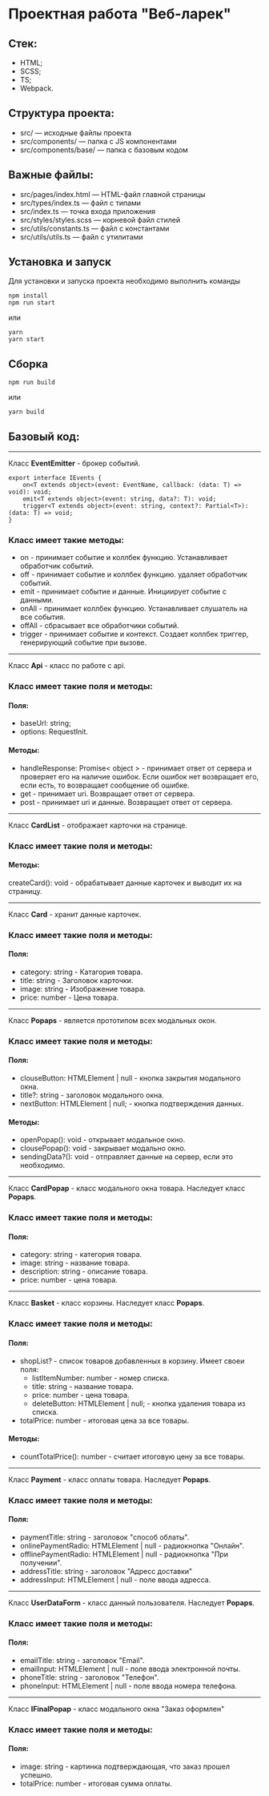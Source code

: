 # Проектная работа "Веб-ларек"

## Стек: 
- HTML;
- SCSS;
- TS;
- Webpack.

## Структура проекта:
- src/ — исходные файлы проекта
- src/components/ — папка с JS компонентами
- src/components/base/ — папка с базовым кодом

## Важные файлы:
- src/pages/index.html — HTML-файл главной страницы
- src/types/index.ts — файл с типами
- src/index.ts — точка входа приложения
- src/styles/styles.scss — корневой файл стилей
- src/utils/constants.ts — файл с константами
- src/utils/utils.ts — файл с утилитами

## Установка и запуск
Для установки и запуска проекта необходимо выполнить команды

```
npm install
npm run start
```

или

```
yarn
yarn start
```
## Сборка

```
npm run build
```

или

```
yarn build
```


## Базовый код:

___

Класс **EventEmitter** - брокер событий.

```
export interface IEvents {
    on<T extends object>(event: EventName, callback: (data: T) => void): void;
    emit<T extends object>(event: string, data?: T): void;
    trigger<T extends object>(event: string, context?: Partial<T>): (data: T) => void;
}
```

### Класс имеет такие методы:
- on - принимает событие и  коллбек функцию. Устанавливает обработчик событий.
- off - принимает событие и коллбек функцию. удаляет обработчик событий.
- emit - принимает событие и данные. Инициирует событие с данными.
- onAll - принимает коллбек функцию. Устанавливает слушатель на все события.
- offAll - сбрасывает все обработчики событий.
- trigger - принимает событие и контекст. Создает коллбек триггер, генерирующий событие при вызове.

___

Класс **Api** - класс по работе с api.

### Класс имеет такие поля и методы:

#### Поля:
- baseUrl: string;
- options: RequestInit.


#### Методы:
- handleResponse: Promise< object > - принимает ответ от сервера и проверяет его на наличие ошибок. Если ошибок нет возвращает его, если есть, то возвращает сообщение об ошибке.
- get - принимает uri. Возвращает ответ от сервера.
- post - принимает uri и данные. Возвращает ответ от сервера.

___

Класс **СardList** - отображает карточки на странице.

### Класс имеет такие поля и методы:

#### Методы:
createCard(): void - обрабатывает данные карточек и выводит их на страницу.

___

Класс **Card** - хранит данные карточек.

### Класс имеет такие поля и методы:

#### Поля:
- category: string - Катагория товара.
- title: string - Заголовок карточки.
- image: string - Изображение товара.
- price: number - Цена товара.

___

Класс **Popaps** - является прототипом всех модальных окон.

### Класс имеет такие поля и методы:

#### Поля:
- clouseButton: HTMLElement | null - кнопка закрытия модального окна.
- title?: string - заголовок модального окна.
- nextButton: HTMLElement | null; - кнопка подтверждения данных.

#### Методы:
- openPopap(): void - открывает модальное окно.
- clousePopap(): void - закрывает модально окно.
- sendingData?(): void - отправляет данные на сервер, если это необходимо.

___

Класс **CardPopap** - класс модального окна товара. Наследует класс **Popaps**.

### Класс имеет такие поля и методы:

#### Поля:
- category: string - категория товара.
- image: string - название товара.
- description: string - описание товара.
- price: number - цена товара.

___

Класс **Basket** - класс корзины. Наследует класс **Popaps**.

### Класс имеет такие поля и методы:

#### Поля: 
- shopList? - список товаров добавленных в корзину. Имеет своеи поля:
    - listItemNumber: number - номер списка.
    - title: string - название товара.
    - price: number - цена товара.
    - deleteButton: HTMLElement | null; - кнопка удаления товара из списка.
- totalPrice: number - итоговая цена за все товары.
  
#### Методы:
- countTotalPrice(): number - считает итоговую цену за все товары.

___

Класс **Payment** - класс оплаты товара. Наследует **Popaps**.

### Класс имеет такие поля и методы:

#### Поля: 
- paymentTitle: string - заголовок "способ облаты".
- onlinePaymentRadio: HTMLElement | null - радиокнопка "Онлайн".
- offlinePaymentRadio: HTMLElement | null - радиокнопка "При получении".
- addressTitle: string - заголовок "Адресс доставки"
- addressInput: HTMLElement | null - поле ввода адресса.

___

Класс **UserDataForm** - класс данный пользователя. Наследует **Popaps**.

### Класс имеет такие поля и методы:

#### Поля:
- emailTitle: string - заголовок "Email".
- emailInput: HTMLElement | null - поле ввода электронной почты.
- phoneTitle: string - заголовок "Телефон".
- phoneInput: HTMLElement | null - поле ввода номера телефона.

___

Класс **IFinalPopap** - класс модального окна "Заказ оформлен"
 
### Класс имеет такие поля и методы:

#### Поля:
- image: string - картинка подтверждающая, что заказ прошел успешно.
- totalPrice: number - итоговая сумма оплаты.
